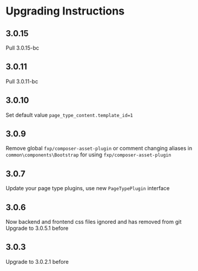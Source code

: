 Upgrading Instructions
======================

3.0.15
------
Pull 3.0.15-bc

3.0.11
------
Pull 3.0.11-bc

3.0.10
------
Set default value `page_type_content.template_id=1`

3.0.9
-----
Remove global `fxp/composer-asset-plugin` or comment changing aliases in `common\components\Bootstrap` for using `fxp/composer-asset-plugin`

3.0.7
-----
Update your page type plugins, use new `PageTypePlugin` interface

3.0.6
-----
Now backend and frontend css files ignored and has removed from git
Upgrade to 3.0.5.1 before

3.0.3
-----
Upgrade to 3.0.2.1 before